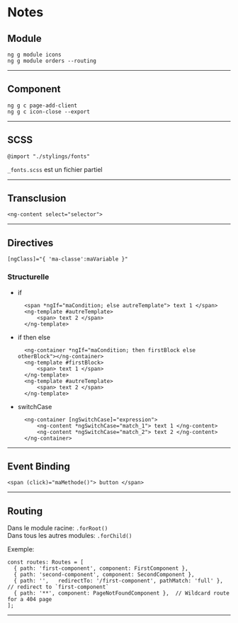 # Notes


## Module

`ng g module icons`  
`ng g module orders --routing`

---
## Component

`ng g c page-add-client`  
`ng g c icon-close --export`

---
## SCSS

    @import "./stylings/fonts"  
`_fonts.scss` est un fichier partiel

---
## Transclusion

    <ng-content select="selector">

---
## Directives

    [ngClass]="{ 'ma-classe':maVariable }"


### Structurelle

* if

        <span *ngIf="maCondition; else autreTemplate"> text 1 </span>
        <ng-template #autreTemplate>
            <span> text 2 </span>
        </ng-template>

* if then else

        <ng-container *ngIf="maCondition; then firstBlock else otherBlock"></ng-container>
        <ng-template #firstBlock>
            <span> text 1 </span>
        </ng-template>
        <ng-template #autreTemplate>
            <span> text 2 </span>
        </ng-template>

* switchCase

        <ng-container [ngSwitchCase]="expression">
            <ng-content *ngSwitchCase="match_1"> text 1 </ng-content>
            <ng-content *ngSwitchCase="match_2"> text 2 </ng-content>
        </ng-container>

---
## Event Binding

    <span (click)="maMethode()"> button </span>

---
## Routing

Dans le module racine: `.forRoot()`  
Dans tous les autres modules: `.forChild()`
  
Exemple:  

    const routes: Routes = [
      { path: 'first-component', component: FirstComponent },
      { path: 'second-component', component: SecondComponent },
      { path: '',   redirectTo: '/first-component', pathMatch: 'full' }, // redirect to `first-component`
      { path: '**', component: PageNotFoundComponent },  // Wildcard route for a 404 page
    ];

---
